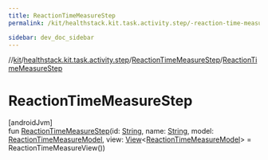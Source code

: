 ```yaml
---
title: ReactionTimeMeasureStep
permalink: /kit/healthstack.kit.task.activity.step/-reaction-time-measure-step/-reaction-time-measure-step.html

sidebar: dev_doc_sidebar
---
```

//[kit](../../../kit.html)/[healthstack.kit.task.activity.step](../index.html)/[ReactionTimeMeasureStep](index.html)/[ReactionTimeMeasureStep](-reaction-time-measure-step.html)



# ReactionTimeMeasureStep



[androidJvm]\
fun [ReactionTimeMeasureStep](-reaction-time-measure-step.html)(id: [String](https://kotlinlang.org/api/latest/jvm/stdlib/kotlin/-string/index.html), name: [String](https://kotlinlang.org/api/latest/jvm/stdlib/kotlin/-string/index.html), model: [ReactionTimeMeasureModel](../../healthstack.kit.task.activity.model/-reaction-time-measure-model/index.html), view: [View](../../healthstack.kit.task.base/-view/index.html)&lt;[ReactionTimeMeasureModel](../../healthstack.kit.task.activity.model/-reaction-time-measure-model/index.html)&gt; = ReactionTimeMeasureView())




